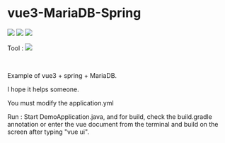 # vue3-MariaDB-Spring
<p>
<img src="https://img.shields.io/badge/Vue3-brightgreen?style=flat&logo=vue3&logoColor=white"/>
<img src="https://img.shields.io/badge/Java-orange?style=flat&logo=Java&logoColor=white"/>
<img src="https://img.shields.io/badge/MariaDB-blue?style=flat&logo=MariaDB&logoColor=white"/>
</p>
<p>
  Tool : <img src="https://img.shields.io/badge/VSCode-blue?style=flat&logo=VSCode&logoColor=white"/>
</p>
<br>
<p>
  Example of vue3 + spring + MariaDB.
</p>
<p>
 I hope it helps someone.
</p>
<p>
You must modify the application.yml
</p>
<p>
Run : Start DemoApplication.java,
     and for build, check the build.gradle annotation or enter the vue document from the terminal and build on the screen after typing "vue ui".
</p>
